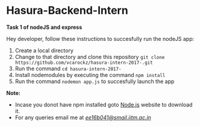 # Hasura-Backend-Intern

**Task 1 of nodeJS and express**

Hey developer, follow these instructions to succesfully run the nodeJS app:

1. Create a local directory 
2. Change to that directory and clone this repository `git clone https://github.com/vcarockz/hasura-intern-2017-.git`
3. Run the command `cd hasura-intern-2017-` 	
4. Install nodemodules by executing the command `npm install`
5. Run the command `nodemon app.js` to succesfully launch the app

**Note:** 
* Incase you donot have npm installed goto [Node.js](https://nodejs.org/en/download/) website to download it.
* For any queries email me at *ee16b041@smail.iitm.ac.in*

